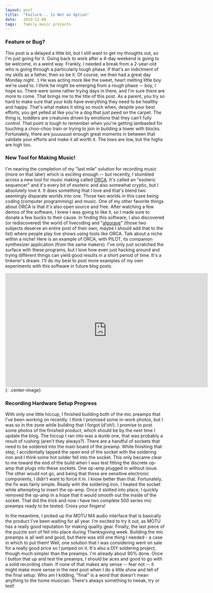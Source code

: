 ```yaml
---
layout: post
title:  "Failure... Is Not an Option"
date:   2019-12-08
tags:   family music projects
---
```

### Feature or Bug?

This post is a delayed a little bit, but I still want to get my thoughts out, so I'm just going for it. Going back to work after a 4-day weekend  is going to be welcome, in a weird way. Frankly, I needed a break from a 2-year-old who is going through a particularly tough phase. If that's an indictment of my skills as a father, then so be it. Of course, we then had a great day Monday night. :) He was acting more like the sweet, heart melting little boy we're used to. I think he might be emerging from a rough phase -- boy, I hope so. There were some rather trying days in there, and I'm sure there are more to come. That brings me to the title of this post. As a parent, you try so hard to make sure that your kids have everything they need to be healthy and happy. That's what makes it sting so much when, despite your best efforts, you get yelled at like you're a dog that just peed on the carpet. The thing is, toddlers are creatures driven by emotions that they can't fully control. That point is tough to remember when you're getting lambasted for touching a choo-choo train or trying to join in building a tower with blocks. Fortunately, there are juuuuuust enough great moments in between that validate your efforts and make it all worth it. The lows are low, but the highs are high too.  

### New Tool for Making Music!

I'm nearing the completion of my "last mile" solution for recording music (more on that later) which is exciting enough -- but recently, I stumbled across a new tool for music making called [ORCA](https://100r.co/pages/orca.html). It's called an "esoteric sequencer" and it's every bit of esoteric and also somewhat cryptic, but I absolutely love it. It does something that I love and that's blend two seemingly disparate worlds into one. Those two worlds in this case being coding (computer programming) and music. One of my other favorite things about ORCA is that it's also open source and free. After watching a few demos of the software, I knew I was going to like it, so I made sure to donate a few bucks to their cause. In finding this software, I also discovered (or rediscovered) the world of livecoding and "[algorave](https://en.wikipedia.org/wiki/Algorave)" (those two subjects deserve an entire post of their own, maybe I should add that to the list) where people play live shows using tools like ORCA. Talk about a niche within a niche! Here is an example of ORCA, with PILOT, its companion synthesizer application (from the same makers). I've only just scratched the surface with these programs, but I love how even just hacking around and trying different things can yield good results in a short period of time. It's a tinkerer's dream. I'll do my best to post more examples of my own experiments with this software in future blog posts.

<iframe width="640" height="360" src="https://www.youtube.com/embed/niUe0M8fZnw" frameborder="0" allowfullscreen></iframe>{: .center-image}

### Recording Hardware Setup Progress

With only one little hiccup, I finished building both of the mic preamps that I've been working on recently. I think I promised some in-work photos, but I was so in the zone while building that I forgot (d'oh!). I promise to post some photos of the finished product, which should be by the next time I update the blog. The hiccup I ran into was a dumb one, that was probably a result of rushing (aren't they always?). There are a handful of sockets that need to be soldered into the main board of the preamp. While finishing that step, I accidentally tapped the open end of the socket with the soldering iron and I think some hot solder fell into the socket. This only became clear to me toward the end of the build when I was test fitting the discrete op-amp that plugs into these sockets. One op-amp plugged in without issue. The other would not go, and being that these are sensitive electronic components, I didn't want to force it in. I know better than that. Fortunately, the fix was fairly simple. Ready with the soldering iron, I heated the socket while attempting to insert the op-amp. Once it slotted into place, I quickly removed the op-amp in a hope that it would smooth out the inside of the socket. That did the trick and now i have two complete 500 series mic preamps ready to be tested. Cross your fingers!

In the meantime, I picked up the MOTU M4 audio interface that is basically the product I've been waiting for all year. I'm excited to try it out, as MOTU has a really good reputation for making quality gear. Finally, the last piece of the puzzle sort of fell into place during Thanksgiving week. Building the mic preamps is all well and good, but there was still one thing I needed - a case in which to put them! Well, one solution that I was considering went on sale for a really good price so I jumped on it. It's also a DIY soldering project, though much simpler than the preamps. I'm already about 90% done. Once I button that up and test the preamps, I should be aces and good to go with a solid recording chain. If none of that makes any sense -- fear not -- it might make more sense in the next post when I do a little show and tell of the final setup. Who am I kidding, "final" is a word that doesn't mean anything to the home musician. There's always something to tweak, try or test!
